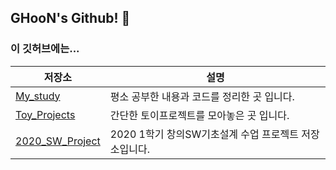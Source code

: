 ## GHooN's Github! 👋


### 이 깃허브에는...


|저장소|설명|
-|-
[My_study]|평소 공부한 내용과 코드를 정리한 곳 입니다.
[Toy_Projects]|간단한 토이프로젝트를 모아놓은 곳 입니다.
[2020_SW_Project]|2020 1학기 창의SW기초설계 수업 프로젝트 저장소입니다.


[My_study]:https://github.com/GHooN99/My_study
[Toy_Projects]:https://github.com/GHooN99/Toy_Projects
[2020_SW_Project]:https://github.com/GHooN99/2020_SW_Project
